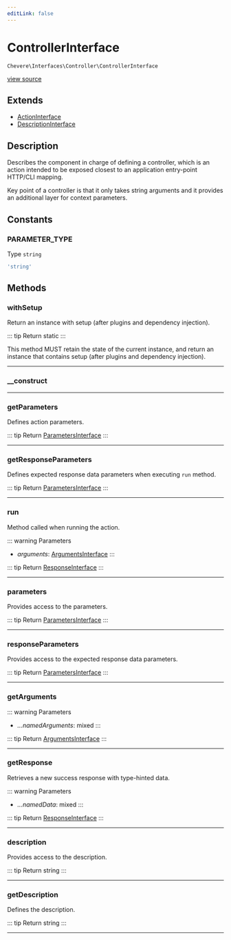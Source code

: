 ```yaml
---
editLink: false
---
```


# ControllerInterface

`Chevere\Interfaces\Controller\ControllerInterface`

[view source](https://github.com/chevere/chevere/blob/main/src/Chevere/Interfaces/Controller/ControllerInterface.php)

## Extends

- [ActionInterface](../Action/ActionInterface.md)
- [DescriptionInterface](../Common/DescriptionInterface.md)

## Description

Describes the component in charge of defining a controller, which is an action
intended to be exposed closest to an application entry-point HTTP/CLI mapping.

Key point of a controller is that it only takes string arguments and it
provides an additional layer for context parameters.

## Constants

### PARAMETER_TYPE

Type `string`

```php
'string'
```

## Methods

### withSetup

Return an instance with setup (after plugins and dependency injection).

::: tip Return
static
:::

This method MUST retain the state of the current instance, and return
an instance that contains setup (after plugins and dependency injection).

---

### __construct

---

### getParameters

Defines action parameters.

::: tip Return
[ParametersInterface](../Parameter/ParametersInterface.md)
:::

---

### getResponseParameters

Defines expected response data parameters when executing `run` method.

::: tip Return
[ParametersInterface](../Parameter/ParametersInterface.md)
:::

---

### run

Method called when running the action.

::: warning Parameters
- *arguments*: [ArgumentsInterface](../Parameter/ArgumentsInterface.md)
:::

::: tip Return
[ResponseInterface](../Response/ResponseInterface.md)
:::

---

### parameters

Provides access to the parameters.

::: tip Return
[ParametersInterface](../Parameter/ParametersInterface.md)
:::

---

### responseParameters

Provides access to the expected response data parameters.

::: tip Return
[ParametersInterface](../Parameter/ParametersInterface.md)
:::

---

### getArguments

::: warning Parameters
- *...namedArguments*: mixed
:::

::: tip Return
[ArgumentsInterface](../Parameter/ArgumentsInterface.md)
:::

---

### getResponse

Retrieves a new success response with type-hinted data.

::: warning Parameters
- *...namedData*: mixed
:::

::: tip Return
[ResponseInterface](../Response/ResponseInterface.md)
:::

---

### description

Provides access to the description.

::: tip Return
string
:::

---

### getDescription

Defines the description.

::: tip Return
string
:::

---
